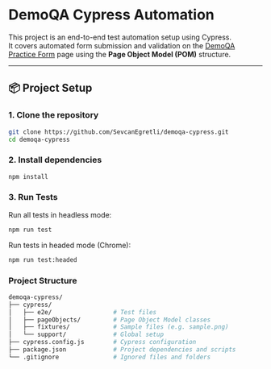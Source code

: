# DemoQA Cypress Automation

This project is an end-to-end test automation setup using Cypress.  
It covers automated form submission and validation on the [DemoQA Practice Form](https://demoqa.com/automation-practice-form) page using the **Page Object Model (POM)** structure.

---

## 📦 Project Setup

### 1. Clone the repository
```bash
git clone https://github.com/SevcanEgretli/demoqa-cypress.git
cd demoqa-cypress
```

### 2. Install dependencies
```bash
npm install
```

### 3. Run Tests

Run all tests in headless mode:

```bash
npm run test
```
Run tests in headed mode (Chrome):

```bash
npm run test:headed
```

###  Project Structure
```bash
demoqa-cypress/
├── cypress/
│   ├── e2e/                 # Test files
│   ├── pageObjects/         # Page Object Model classes
│   ├── fixtures/            # Sample files (e.g. sample.png)
│   └── support/             # Global setup
├── cypress.config.js        # Cypress configuration
├── package.json             # Project dependencies and scripts
└── .gitignore               # Ignored files and folders
```